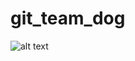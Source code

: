 # git_team_dog
![alt text](https://www.cesarsway.com/sites/newcesarsway/files/styles/large_article_preview/public/Natural-Dog-Law-2-To-dogs%2C-energy-is-everything.jpg?itok=Z-ujUOUr)
